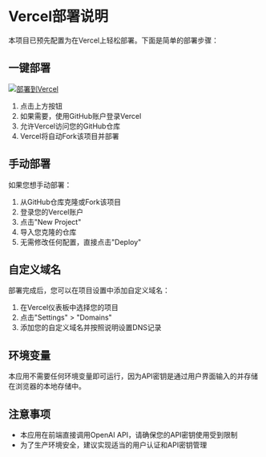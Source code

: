 # Vercel部署说明

本项目已预先配置为在Vercel上轻松部署。下面是简单的部署步骤：

## 一键部署

[![部署到Vercel](https://vercel.com/button)](https://vercel.com/new/clone?repository-url=https%3A%2F%2Fgithub.com%2F294743105%2Fai-debate)

1. 点击上方按钮
2. 如果需要，使用GitHub账户登录Vercel
3. 允许Vercel访问您的GitHub仓库
4. Vercel将自动Fork该项目并部署

## 手动部署

如果您想手动部署：

1. 从GitHub仓库克隆或Fork该项目
2. 登录您的Vercel账户
3. 点击"New Project"
4. 导入您克隆的仓库
5. 无需修改任何配置，直接点击"Deploy"

## 自定义域名

部署完成后，您可以在项目设置中添加自定义域名：

1. 在Vercel仪表板中选择您的项目
2. 点击"Settings" > "Domains"
3. 添加您的自定义域名并按照说明设置DNS记录

## 环境变量

本应用不需要任何环境变量即可运行，因为API密钥是通过用户界面输入的并存储在浏览器的本地存储中。

## 注意事项

- 本应用在前端直接调用OpenAI API，请确保您的API密钥使用受到限制
- 为了生产环境安全，建议实现适当的用户认证和API密钥管理 